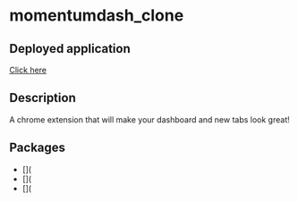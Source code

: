 # momentumdash_clone


## Deployed application 
[Click here](https://esthing64.github.io/momentumdash_clone/)

## Description

A chrome extension  that will make your dashboard and new tabs look great!


## Packages

* [](
* [](
* [](
